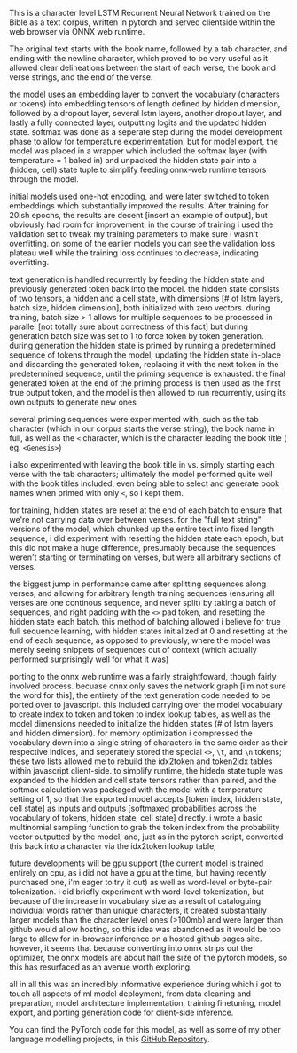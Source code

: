 This is a character level LSTM Recurrent Neural Network trained on the Bible as a text corpus, written in pytorch and served clientside within the web browser via ONNX web runtime.

The original text starts with the book name, followed by a tab character, and ending with the newline character, which proved to be very useful as it allowed clear delineations between the start of each verse, the book and verse strings, and the end of the verse.

the model uses an embedding layer to convert the vocabulary (characters or tokens) into embedding tensors of length defined by hidden dimension, followed by a dropout layer, several lstm layers, another dropout layer, and lastly a fully connected layer, outputting logits and the updated hidden state. softmax was done as a seperate step during the model development phase to allow for temperature experimentation, but for model export, the model was placed in a wrapper which included the softmax layer (with temperature = 1 baked in) and unpacked the hidden state pair into a (hidden, cell) state tuple to simplify feeding onnx-web runtime tensors through the model.

initial models used one-hot encoding, and were later switched to token embeddings which substantially improved the results. After training for 20ish epochs, the results are decent [insert an example of output], but obviously had room for improvement. in the course of training i used the validation set to tweak my training parameters to make sure i wasn't overfitting. on some of the earlier models you can see the validation loss plateau well while the training loss continues to decrease, indicating overfitting.

text generation is handled recurrently by feeding the hidden state and previously generated token back into the model. the hidden state consists of two tensors, a hidden and a cell state, with dimensions [# of lstm layers, batch size, hidden dimension], both initialized with zero vectors. during training, batch size > 1 allows for multiple sequences to be processed in parallel [not totally sure about correctness of this fact] but during generation batch size was set to 1 to force token by token generation. during generation the hidden state is primed by running a predetermined sequence of tokens through the model, updating the hidden state in-place and discarding the generated token, replacing it with the next token in the predetermined sequence, until the priming sequence is exhausted. the final generated token at the end of the priming process is then used as the first true output token, and the model is then allowed to run recurrently, using its own outputs to generate new ones

several priming sequences were experimented with, such as the tab character (which in our corpus starts the verse string), the book name in full, as well as the `<` character, which is the character leading the book title ( eg. `<Genesis>`)

i also experimented with leaving the book title in vs. simply starting each verse with the tab characters; ultimately the model performed quite well with the book titles included, even being able to select and generate book names when primed with only `<`, so i kept them.

for training, hidden states are reset at the end of each batch to ensure that we're not carrying data over between verses. for the "full text string" versions of the model, which chunked up the entire text into fixed length sequence, i did experiment with resetting the hidden state each epoch, but this did not make a huge difference, presumably because the sequences weren't starting or terminating on verses, but were all arbitrary sections of verses.

the biggest jump in performance came after splitting sequences along verses, and allowing for arbitrary length training sequences (ensuring all verses are one continous sequence, and never split) by taking a batch of sequences, and right padding with the `<>` pad token, and resetting the hidden state each batch. this method of batching allowed i believe for true full sequence learning, with hidden states initialized at 0 and resetting at the end of each sequence, as opposed to previously, where the model was merely seeing snippets of sequences out of context (which actually performed surprisingly well for what it was)

porting to the onnx web runtime was a fairly straightfoward, though fairly involved process. becuase onnx only saves the network graph [i'm not sure the word for this], the entirety of the text generation code needed to be ported over to javascript. this included carrying over the model vocabulary to create index to token and token to index lookup tables, as well as the model dimensions needed to initialize the hidden states (# of lstm layers and hidden dimension). for memory optimization i compressed the vocabulary down into a single string of characters in the same order as their respective indices, and seperately stored the special `<>`, `\t`, and `\n` tokens; these two lists allowed me to rebuild the idx2token and token2idx tables within javascript client-side. to simplify runtime, the hidedn state tuple was expanded to the hidden and cell state tensors rather than paired, and the softmax calculation was packaged with the model with a temperature setting of 1, so that the exported model accepts [token index, hidden state, cell state] as inputs and outputs [softmaxed probabilities across the vocabulary of tokens, hidden state, cell state] directly. i wrote a basic multinomial sampling function to grab the token index from the probability vector outputted by the model, and, just as in the pytorch script, converted this back into a character via the idx2token lookup table,

future developments will be gpu support (the current model is trained entirely on cpu, as i did not have a gpu at the time, but having recently purchased one, i'm eager to try it out) as well as word-level or byte-pair tokenization. i did briefly experiment with word-level tokenization, but because of the increase in vocabulary size as a result of cataloguing individual words rather than unique characters, it created substantially larger models than the character level ones (\>100mb) and were larger than github would allow hosting, so this idea was abandoned as it would be too large to allow for in-browser inference on a hosted github pages site. however, it seems that because converting into onnx strips out the optimizer, the onnx models are about half the size of the pytorch models, so this has resurfaced as an avenue worth exploring.

all in all this was an incredibly informative experience during which i got to touch all aspects of ml model deployment, from data cleaning and preparation, model architecture implementation, training finetuning, model export, and porting generation code for client-side inference.

You can find the PyTorch code for this model, as well as some of my other language modelling projects, in this [GitHub Repository](https://github.com/ruitaiS/language_models).